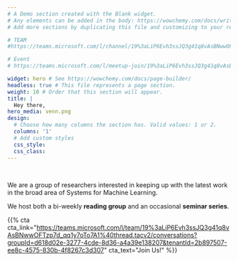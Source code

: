 ```yaml
---
# A Demo section created with the Blank widget.
# Any elements can be added in the body: https://wowchemy.com/docs/writing-markdown-latex/
# Add more sections by duplicating this file and customizing to your requirements.

# TEAM
#https://teams.microsoft.com/l/channel/19%3aLiP6Evh3ssJQ3g41q8vAsBNwwOFTzp7d_qq1y7oTo7A1%40thread.tacv2/General?groupId=d618d02e-3277-4cde-8d36-a4a39e138207&tenantId=2b897507-ee8c-4575-830b-4f8267c3d307

# Event
# https://teams.microsoft.com/l/meetup-join/19%3aLiP6Evh3ssJQ3g41q8vAsBNwwOFTzp7d_qq1y7oTo7A1%40thread.tacv2/1654597085925?context=%7b%22Tid%22%3a%222b897507-ee8c-4575-830b-4f8267c3d307%22%2c%22Oid%22%3a%228d261fd5-be8f-44eb-b630-d5b230fc5ec3%22%7d

widget: hero # See https://wowchemy.com/docs/page-builder/
headless: true # This file represents a page section.
weight: 10 # Order that this section will appear.
title: |
  Hey there,
hero_media: venn.png
design:
  # Choose how many columns the section has. Valid values: 1 or 2.
  columns: '1'
  # Add custom styles
  css_style:
  css_class:
---
```


<br>
 
We are a group of researchers interested in keeping up with the latest work in the broad area of Systems for Machine Learning.

We host both a bi-weekly **reading group** and an occasional **seminar series**.

{{% cta cta_link="https://teams.microsoft.com/l/team/19%3aLiP6Evh3ssJQ3g41q8vAsBNwwOFTzp7d_qq1y7oTo7A1%40thread.tacv2/conversations?groupId=d618d02e-3277-4cde-8d36-a4a39e138207&tenantId=2b897507-ee8c-4575-830b-4f8267c3d307" cta_text="Join Us!" %}}

